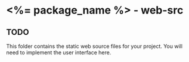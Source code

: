 
# <%= package_name %> - web-src

## TODO

This folder contains the static web source files for your project.
You will need to implement the user interface here.